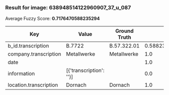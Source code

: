 ### Result for image: 638948514122960907_37_u_087
Average Fuzzy Score: **0.7176470588235294**
<small>

| Key | Value | Ground Truth | Score |
| --- | --- | --- | --- |
| b_id.transcription | B.7722 | B.57.322.01 | 0.5882352941176471 |
| company.transcription | Metallwerke | Metallwerke | 1.0 |
| date |  |  | 1.0 |
| information | [{'transcription': ''}] |  | 0.0 |
| location.transcription | Dornach | Dornach | 1.0 |

</small>
